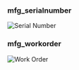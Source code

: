 ### mfg_serialnumber
![Serial Number](https://user-images.githubusercontent.com/35042430/156664198-eab96444-5fb0-4d37-8e27-bcd6e4ebcb00.png)

### mfg_workorder
![Work Order](https://user-images.githubusercontent.com/35042430/156664511-aab82582-0fa0-4d97-855b-35126dabff30.png)
